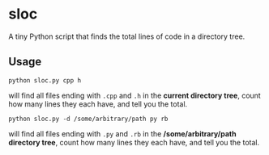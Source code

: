 # sloc
A tiny Python script that finds the total lines of code in a directory tree.

## Usage
```
python sloc.py cpp h
```
will find all files ending with `.cpp` and `.h` in the **current directory tree**, count how many lines they each have, and tell you the total.

```
python sloc.py -d /some/arbitrary/path py rb
```
will find all files ending with `.py` and `.rb` in the **/some/arbitrary/path directory tree**, count how many lines they each have, and tell you the total.
